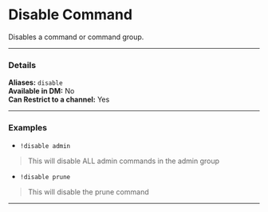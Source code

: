 # Disable Command

Disables a command or command group.
***
### Details

**Aliases:** `disable`    
**Available in DM:** No   
**Can Restrict to a channel:** Yes
***
### Examples

* `!disable admin`
> This will disable ALL admin commands in the admin group
* `!disable prune`  
> This will disable the prune command
***
